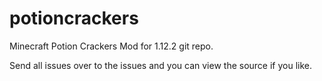 # potioncrackers
Minecraft Potion Crackers Mod for 1.12.2 git repo.

Send all issues over to the issues and you can view the source if you like.
